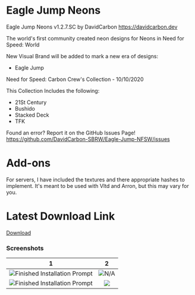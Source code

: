 # Eagle Jump Neons

Eagle Jump Neons v1.2.7.SC
by DavidCarbon
https://davidcarbon.dev

The world's first community created neon designs for Neons in Need for Speed: World

New Visual Brand will be added to mark a new era of designs:
- Eagle Jump

Need for Speed: Carbon Crew's Collection - 10/10/2020

This Collection Includes the following:
- 21St Century
- Bushido
- Stacked Deck 
- TFK

Found an error? Report it on the GitHub Issues Page!
https://github.com/DavidCarbon-SBRW/Eagle-Jump-NFSW/issues

# Add-ons

For servers, I have included the textures and there appropriate hashes to implement. It's meant to be used with Vltd and Arron, but this may vary for you.

# Latest Download Link

[Download](https://github.com/1DavidCarbon/Eagle-Jump-NFSW/archive/Collections.zip)

### Screenshots
1             |  2
:-------------------------:|:-------------------------:
![Finished Installation Prompt](https://rawcdn.githack.com/1DavidCarbon/Eagle-Jump-NFSW/master/.github/Images/nfsw168.jpg) | ![N/A](https://rawcdn.githack.com/1DavidCarbon/Eagle-Jump-NFSW/master/.github/Images/nfsw169.jpg)
![Finished Installation Prompt](https://rawcdn.githack.com/1DavidCarbon/Eagle-Jump-NFSW/master/.github/Images/nfsw170.jpg) | ![](https://rawcdn.githack.com/1DavidCarbon/Eagle-Jump-NFSW/master/.github/Images/nfsw167.jpg)


